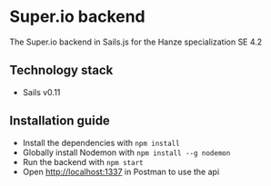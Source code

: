# Super.io backend

The Super.io backend in Sails.js for the Hanze specialization SE 4.2

## Technology stack

* Sails v0.11

## Installation guide

* Install the dependencies with ```npm install```
* Globally install Nodemon with ```npm install --g nodemon```
* Run the backend with ```npm start```
* Open [http://localhost:1337](http://localhost:1337) in Postman to use the api